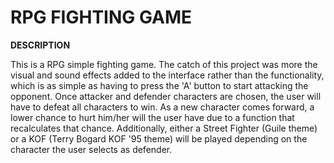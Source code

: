 # **RPG FIGHTING GAME**

**DESCRIPTION**

This is a RPG simple fighting game. The catch of this project was more the visual and sound effects added to the interface rather than the functionality, which is as simple as having to press the 'A' button to start attacking the opponent. Once attacker and defender characters are chosen, the user will have to defeat all characters to win. As a new character comes forward, a lower chance to hurt him/her will the user have due to a function that recalculates that chance. Additionally, either a Street Fighter (Guile theme) or a KOF (Terry Bogard KOF '95 theme) will be played depending on the character the user selects as defender.
